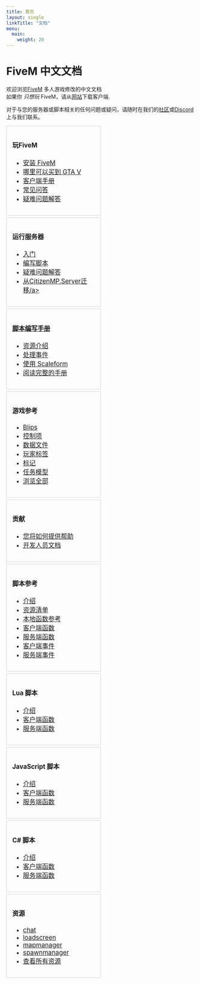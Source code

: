 ```yaml
---
title: 首页
layout: single
linkTitle: "文档"
menu:
  main:
    weight: 20
---
```


FiveM 中文文档
===================

欢迎浏览[FiveM][home] 多人游戏修改的中文文档 <br/>
如果你 _只想玩_ FiveM，请从[网站][home]下载客户端.

对于与您的服务器或脚本相关的任何问题或疑问，请随时在我们的[社区][forum]或[Discord][discord]上与我们联系。

<div style="font-size: 0;">
  <div style="width: 50%; vertical-align: top; display: inline-block; font-size: 1.05rem; padding-right: 5px;">
    <div style="border: 1px solid lightgray; padding: 15px; margin-bottom: 5px;">
      <h4>玩FiveM</h4>
      <ul>
        <li><a href="/docs/client-manual/installing-fivem">安装 FiveM</a></li>
        <li><a href="/docs/client-manual/where-to-buy-gtav">哪里可以买到 GTA V</a></li>
        <li><a href="/docs/client-manual">客户端手册</a></li>
        <li><a href="/support/client-faq">常见问答</a></li>
        <li><a href="/support/client-issues">疑难问题解答</a></li>
      </ul>
    </div>
    <div style="border: 1px solid lightgray; padding: 15px; margin-bottom: 5px;">
      <h4>运行服务器</h4>
      <ul>
        <li><a href="/server-manual/setting-up-a-server">入门</a></li>
        <li><a href="/scripting-manual/introduction">编写脚本</a></li>
        <li><a href="/support/server-issues">疑难问题解答</a></li>
        <li><a href="/server-manual/migrating-from-citmp">从CitizenMP.Server迁移/a></li>
      </ul>
    </div>
    <div style="border: 1px solid lightgray; padding: 15px; margin-bottom: 5px;">
      <h4>脚本编写手册</h4>
      <ul>
        <li><a href="/scripting-manual/introduction/introduction-to-resources">资源介绍</a></li>
        <!-- <li><a href="/scripting-manual/debugging-scripts">调试脚本</a></li> -->
        <!-- <li><a href="/scripting-manual/creating-a-custom-loadscreen">创建一个自定义的加载界面</a></li> -->
        <li><a href="/scripting-manual/working-with-events">处理事件</a></li>
        <!-- <li><a href="/scripting-manual/using-nui">使用 NUI</a></li> -->
        <!-- <li><a href="/scripting-manual/using-dui">使用 DUI</a></li> -->
        <li><a href="/scripting-manual/using-scaleform">使用 Scaleform</a></li>
        <li><a href="/scripting-manual">阅读完整的手册</a></li>
      </ul>
    </div>
    <div style="border: 1px solid lightgray; padding: 15px; margin-bottom: 5px;">
      <h4>游戏参考</h4>
      <ul>
        <li><a href="/game-references/blips">Blips</a></li>
        <li><a href="/game-references/controls">控制项</a></li>
        <li><a href="/game-references/data-files">数据文件</a></li>
        <li><a href="/game-references/gamer-tags">玩家标签</a></li>
        <li><a href="/game-references/markers">标记</a></li>
        <li><a href="/game-references/ped-models">任务模型</a></li>
        <li><a href="/game-references">浏览全部</a></li>
      </ul>
    </div>
    <div style="border: 1px solid lightgray; padding: 15px; margin-bottom: 5px;">
      <h4>贡献</h4>
      <ul>
        <li><a href="/contributing/how-you-can-help">您将如何提供帮助</a></li>
        <li><a href="/developers/">开发人员文档</a></li>
      </ul>
    </div>
  </div>
  <div style="width: 50%; vertical-align: top; display: inline-block; font-size: 1.05rem;">
    <div style="border: 1px solid lightgray; padding: 15px; margin-bottom: 5px;">
      <h4>脚本参考</h4>
      <ul>
        <li><a href="/scripting-manual/introduction">介绍</a></li>
        <li><a href="/scripting-reference/resource-manifest/resource-manifest">资源清单</a></li>
        <li><a href="https://runtime.fivem.net/doc/reference.html" target="_blank">本地函数参考</a></li>
        <li><a href="/scripting-reference/client-functions">客户端函数</a></li>
        <li><a href="/scripting-reference/server-functions">服务端函数</a></li>
        <!-- <li><a href="/scripting-reference/useful-functions">有用的函数</a></li> -->
        <li><a href="/scripting-reference/events/client-events">客户端事件</a></li>
        <li><a href="/scripting-reference/events/server-events">服务端事件</a></li>
      </ul>
    </div>
    <div style="border: 1px solid lightgray; padding: 15px; margin-bottom: 5px;">
      <h4>Lua 脚本</h4>
      <ul>
        <li><a href="/scripting-manual/runtimes/lua">介绍</a></li>
        <li><a href="/scripting-reference/runtimes/lua/client-functions">客户端函数</a></li>
        <li><a href="/scripting-reference/runtimes/lua/server-functions">服务端函数</a></li>
      </ul>
    </div>
    <div style="border: 1px solid lightgray; padding: 15px; margin-bottom: 5px;">
      <h4>JavaScript 脚本</h4>
      <ul>
        <li><a href="/scripting-manual/runtimes/javascript">介绍</a></li>
        <li><a href="/scripting-reference/runtimes/javascript/client-functions">客户端函数</a></li>
        <li><a href="/scripting-reference/runtimes/javascript/server-functions">服务端函数</a></li>
      </ul>
    </div>
    <div style="border: 1px solid lightgray; padding: 15px; margin-bottom: 5px;">
      <h4>C# 脚本</h4>
      <ul>
        <li><a href="/scripting-manual/runtimes/csharp">介绍</a></li>
        <li><a href="/scripting-reference/runtimes/csharp/client-functions">客户端函数</a></li>
        <li><a href="/scripting-reference/runtimes/csharp/server-functions">服务端函数</a></li>
      </ul>
    </div>
    <div style="border: 1px solid lightgray; padding: 15px; margin-bottom: 5px;">
      <h4>资源</h4>
      <ul>
        <li><a href="/resources/chat">chat</a></li>
        <li><a href="/resources/loadscreen">loadscreen</a></li>
        <li><a href="/resources/mapmanager">mapmanager</a></li>
        <li><a href="/resources/spawnmanager">spawnmanager</a></li>
        <li><a href="/resources">查看所有资源</a></li>
      </ul>
    </div>
  </div>
</div>

[home]: https://fivem.net/
[forum]: https://forum.fivem.net/
[discord]: https://discord.gg/GtvkUsc
